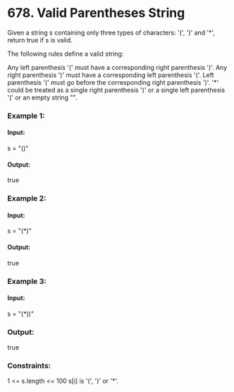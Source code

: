 # 678. Valid Parentheses String
Given a string s containing only three types of characters: '(', ')' and '*', return true if s is valid.

The following rules define a valid string:

Any left parenthesis '(' must have a corresponding right parenthesis ')'.
Any right parenthesis ')' must have a corresponding left parenthesis '('.
Left parenthesis '(' must go before the corresponding right parenthesis ')'.
'*' could be treated as a single right parenthesis ')' or a single left parenthesis '(' or an empty string "".
 
### Example 1:
#### Input: 
s = "()"
#### Output: 
true

### Example 2:
#### Input: 
s = "(*)"
#### Output:
true

### Example 3:
#### Input: 
s = "(*))"
### Output: 
true
 
### Constraints:
1 <= s.length <= 100
s[i] is '(', ')' or '*'.

